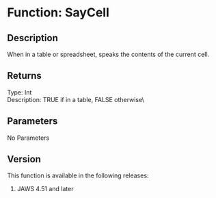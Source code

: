 # Function: SayCell

## Description

When in a table or spreadsheet, speaks the contents of the current cell.

## Returns

Type: Int\
Description: TRUE if in a table, FALSE otherwise\

## Parameters

No Parameters

## Version

This function is available in the following releases:

1.  JAWS 4.51 and later
